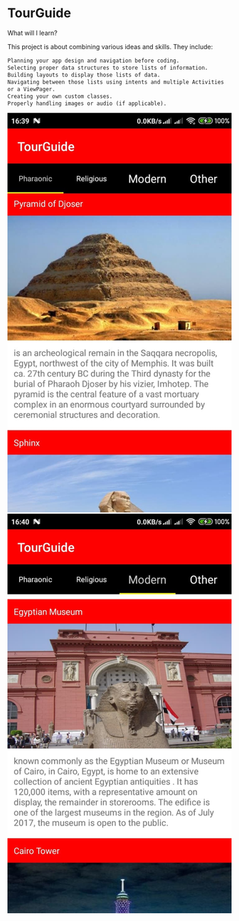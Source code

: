 # TourGuide

What will I learn?

This project is about combining various ideas and skills.
They include:

    Planning your app design and navigation before coding.
    Selecting proper data structures to store lists of information.
    Building layouts to display those lists of data.
    Navigating between those lists using intents and multiple Activities or a ViewPager.
    Creating your own custom classes.
    Properly handling images or audio (if applicable).

![](/TourApp1.jpg)
![](/TourApp2.jpg)
